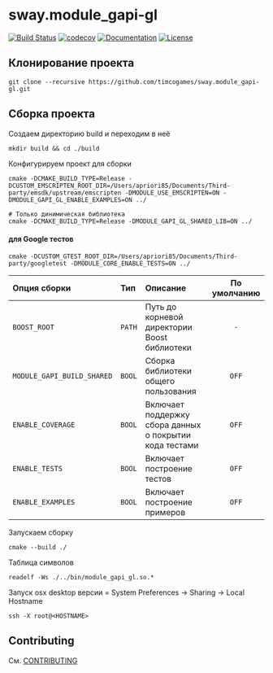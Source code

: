# sway.module_gapi-gl

[![Build Status][travis-svg]][travis-url] [![codecov][codecov-svg]][codecov-url] [![Documentation][codedocs-svg]][codedocs-url] [![License][license-svg]][license-url]

## Клонирование проекта

```console
git clone --recursive https://github.com/timcogames/sway.module_gapi-gl.git
```

## Сборка проекта

Создаем директорию build и переходим в неё

```console
mkdir build && cd ./build
```

Конфигурируем проект для сборки

```console
cmake -DCMAKE_BUILD_TYPE=Release -DCUSTOM_EMSCRIPTEN_ROOT_DIR=/Users/apriori85/Documents/Third-party/emsdk/upstream/emscripten -DMODULE_USE_EMSCRIPTEN=ON -DMODULE_GAPI_GL_ENABLE_EXAMPLES=ON ../

# Только динимическая библиотека
cmake -DCMAKE_BUILD_TYPE=Release -DMODULE_GAPI_GL_SHARED_LIB=ON ../
```

#### для Google тестов

```console
cmake -DCUSTOM_GTEST_ROOT_DIR=/Users/apriori85/Documents/Third-party/googletest -DMODULE_CORE_ENABLE_TESTS=ON ../
```

Опция сборки | Тип | Описание | По умолчанию
:---|:---|:---|:---:
`BOOST_ROOT` | `PATH` | Путь до корневой директории Boost библиотеки | `-`
`MODULE_GAPI_BUILD_SHARED` | `BOOL` | Сборка библиотеки общего пользования | `OFF`
`ENABLE_COVERAGE` | `BOOL` | Включает поддержку сбора данных о покрытии кода тестами | `OFF`
`ENABLE_TESTS` | `BOOL` | Включает построение тестов | `OFF`
`ENABLE_EXAMPLES` | `BOOL` | Включает построение примеров | `OFF`

Запускаем сборку

```console
cmake --build ./
```

Таблица символов

```console
readelf -Ws ./../bin/module_gapi_gl.so.*
```

Запуск osx desktop версии
<HOSTNAME> = System Preferences -> Sharing -> Local Hostname

```console
ssh -X root@<HOSTNAME>
```

## Contributing

См. [CONTRIBUTING](./github/CONTRIBUTING.md)

[travis-svg]: https://travis-ci.com/timcogames/sway.module_gapi-gl.svg?branch=master
[travis-url]: https://travis-ci.com/timcogames/sway.module_gapi-gl
[codecov-svg]: https://codecov.io/gh/timcogames/sway.module_gapi-gl/branch/master/graph/badge.svg
[codecov-url]: https://codecov.io/gh/timcogames/sway.module_gapi-gl
[codedocs-svg]: https://codedocs.xyz/timcogames/sway.module_gapi-gl.svg
[codedocs-url]: https://codedocs.xyz/timcogames/sway.module_gapi-gl/
[license-svg]: https://img.shields.io/github/license/mashape/apistatus.svg
[license-url]: LICENSE
